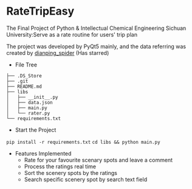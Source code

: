 # RateTripEasy
The Final Project of  Python &amp; Intellectual Chemical Engineering Sichuan University:Serve as a rate routine for users' trip plan  

The project was developed by PyQt5 mainly, and the data referring was created by [dianping_spider](https://github.com/Sniper970119/dianping_spider) (Has starred)
+ File Tree
```
├── .DS_Store
├── .git
├── README.md
├── libs
│   ├── __init__.py
│   ├── data.json
│   ├── main.py
│   └── rater.py
└── requirements.txt
```
+ Start the Project

``
pip install -r requirements.txt
``
``
cd libs && python main.py
``

+ Features Implemented
    - Rate for your favourite scenary spots and leave a comment
    - Process the ratings real time
    - Sort the  scenery spots by the ratings
    - Search specific scenery spot by search text field
